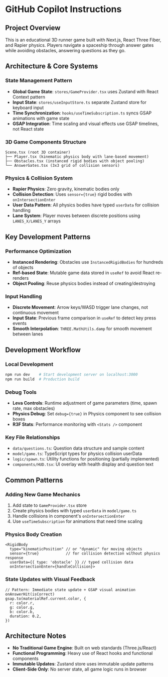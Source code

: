 # GitHub Copilot Instructions

## Project Overview

This is an educational 3D runner game built with Next.js, React Three Fiber, and Rapier physics.
Players navigate a spaceship through answer gates while avoiding obstacles, answering questions as they go.

## Architecture & Core Systems

### State Management Pattern

- **Global Game State**: `stores/GameProvider.tsx` uses Zustand with React Context pattern
- **Input State**: `stores/useInputStore.ts` separate Zustand store for keyboard input
- **Time Synchronization**: `hooks/useTimeSubscription.ts` syncs GSAP animations with game state
- **GSAP Integration**: Time scaling and visual effects use GSAP timelines, not React state

### 3D Game Components Structure

```
Scene.tsx (root 3D container)
├── Player.tsx (kinematic physics body with lane-based movement)
├── Obstacles.tsx (instanced rigid bodies with object pooling)
└── AnswerGates.tsx (3x3 grid of collision sensors)
```

### Physics & Collision System

- **Rapier Physics**: Zero gravity, kinematic bodies only
- **Collision Detection**: Uses `sensor={true}` rigid bodies with `onIntersectionEnter`
- **User Data Pattern**: All physics bodies have typed `userData` for collision handling
- **Lane System**: Player moves between discrete positions using `LANES_X/LANES_Y` arrays

## Key Development Patterns

### Performance Optimization

- **Instanced Rendering**: Obstacles use `InstancedRigidBodies` for hundreds of objects
- **Ref-based State**: Mutable game data stored in `useRef` to avoid React re-renders
- **Object Pooling**: Reuse physics bodies instead of creating/destroying

### Input Handling

- **Discrete Movement**: Arrow keys/WASD trigger lane changes, not continuous movement
- **Input State**: Previous frame comparison in `useRef` to detect key press events
- **Smooth Interpolation**: `THREE.MathUtils.damp` for smooth movement between lanes

## Development Workflow

### Local Development

```bash
npm run dev    # Start development server on localhost:3000
npm run build  # Production build
```

### Debug Tools

- **Leva Controls**: Runtime adjustment of game parameters (time, spawn rate, max obstacles)
- **Physics Debug**: Set `debug={true}` in Physics component to see collision boxes
- **R3F Stats**: Performance monitoring with `<Stats />` component

### Key File Relationships

- `data/questions.ts`: Question data structure and sample content
- `model/game.ts`: TypeScript types for physics collision userData
- `logic/spawn.ts`: Utility functions for positioning (partially implemented)
- `components/HUD.tsx`: UI overlay with health display and question text

## Common Patterns

### Adding New Game Mechanics

1. Add state to `GameProvider.tsx` store
2. Create physics bodies with typed `userData` in `model/game.ts`
3. Handle collisions in component's `onIntersectionEnter`
4. Use `useTimeSubscription` for animations that need time scaling

### Physics Body Creation

```tsx
<RigidBody
  type="kinematicPosition" // or "dynamic" for moving objects
  sensor={true}            // for collision detection without physics response
  userData={{ type: 'obstacle' }} // typed collision data
  onIntersectionEnter={handleCollision}>
```

### State Updates with Visual Feedback

```tsx
// Pattern: Immediate state update + GSAP visual animation
onAnswerHit(isCorrect)
gsap.to(materialRef.current.color, {
  r: color.r,
  g: color.g,
  b: color.b,
  duration: 0.2,
})
```

## Architecture Notes

- **No Traditional Game Engine**: Built on web standards (Three.js/React)
- **Functional Programming**: Heavy use of React hooks and functional components
- **Immutable Updates**: Zustand store uses immutable update patterns
- **Client-Side Only**: No server state, all game logic runs in browser
